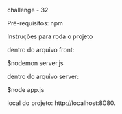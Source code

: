 challenge - 32

Pré-requisitos:
npm

Instruções para roda o projeto

dentro do arquivo front:

$nodemon server.js 

dentro do arquivo server:

$node app.js

local do projeto: http://localhost:8080.